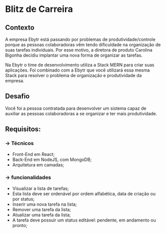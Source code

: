 # Blitz de Carreira

## Contexto
A empresa Ebytr está passando por problemas de produtividade/controle porque as pessoas colaboradoras vêm tendo dificuldade na organização de suas tarefas individuais. Por esse motivo, a diretora de produto Carolina Bigonha decidiu implantar uma nova forma de organizar as tarefas.

Na Ebytr o time de desenvolvimento utiliza a Stack MERN para criar suas aplicações. Foi combinado com a Ebytr que você utilizará essa mesma Stack para resolver o problema de organização e produtividade da empresa.

## Desafio
Você foi a pessoa contratada para desenvolver um sistema capaz de auxiliar as pessoas colaboradoras a se organizar e ter mais produtividade.

## Requisitos:

### -> Técnicos
- Front-End em React;
- Back-End em NodeJS, com MongoDB;
- Arquitetura em camadas;
### -> funcionalidades
- Visualizar a lista de tarefas;
- Esta lista deve ser ordenável por ordem alfabética, data de criação ou por status;
- Inserir uma nova tarefa na lista;
- Remover uma tarefa da lista;
- Atualizar uma tarefa da lista;
- A tarefa deve possuir um status editável: pendente, em andamento ou pronto;
